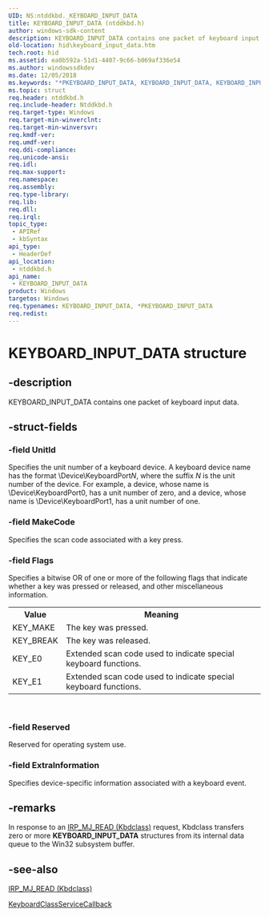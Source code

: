 ```yaml
---
UID: NS:ntddkbd._KEYBOARD_INPUT_DATA
title: KEYBOARD_INPUT_DATA (ntddkbd.h)
author: windows-sdk-content
description: KEYBOARD_INPUT_DATA contains one packet of keyboard input data.
old-location: hid\keyboard_input_data.htm
tech.root: hid
ms.assetid: ea0b592a-51d1-4407-9c66-b069af336e54
ms.author: windowssdkdev
ms.date: 12/05/2018
ms.keywords: "*PKEYBOARD_INPUT_DATA, KEYBOARD_INPUT_DATA, KEYBOARD_INPUT_DATA structure [Human Input Devices], PKEYBOARD_INPUT_DATA, PKEYBOARD_INPUT_DATA structure pointer [Human Input Devices], hid.keyboard_input_data, kref_5fd34b1f-6ad2-4eaf-971a-8adedb3bada9.xml, ntddkbd/KEYBOARD_INPUT_DATA, ntddkbd/PKEYBOARD_INPUT_DATA"
ms.topic: struct
req.header: ntddkbd.h
req.include-header: Ntddkbd.h
req.target-type: Windows
req.target-min-winverclnt: 
req.target-min-winversvr: 
req.kmdf-ver: 
req.umdf-ver: 
req.ddi-compliance: 
req.unicode-ansi: 
req.idl: 
req.max-support: 
req.namespace: 
req.assembly: 
req.type-library: 
req.lib: 
req.dll: 
req.irql: 
topic_type:
 - APIRef
 - kbSyntax
api_type:
 - HeaderDef
api_location:
 - ntddkbd.h
api_name:
 - KEYBOARD_INPUT_DATA
product: Windows
targetos: Windows
req.typenames: KEYBOARD_INPUT_DATA, *PKEYBOARD_INPUT_DATA
req.redist: 
---
```


# KEYBOARD_INPUT_DATA structure


## -description


KEYBOARD_INPUT_DATA contains one packet of keyboard input data.


## -struct-fields




### -field UnitId

Specifies the unit number of a keyboard device. A keyboard device name has the format \Device\KeyboardPort<i>N</i>, where the suffix <i>N </i>is the unit number of the device. For example, a device, whose name is \Device\KeyboardPort0, has a unit number of zero, and a device, whose name is \Device\KeyboardPort1, has a unit number of one. 


### -field MakeCode

Specifies the scan code associated with a key press.


### -field Flags

Specifies a bitwise OR of one or more of the following flags that indicate whether a key was pressed or released, and other miscellaneous information.

<table>
<tr>
<th>Value</th>
<th>Meaning</th>
</tr>
<tr>
<td>
KEY_MAKE

</td>
<td>
The key was pressed.

</td>
</tr>
<tr>
<td>
KEY_BREAK

</td>
<td>
The key was released.

</td>
</tr>
<tr>
<td>
KEY_E0

</td>
<td>
Extended scan code used to indicate special keyboard functions. 

</td>
</tr>
<tr>
<td>
KEY_E1

</td>
<td>
Extended scan code used to indicate special keyboard functions. 

</td>
</tr>
</table>
 


### -field Reserved

Reserved for operating system use.


### -field ExtraInformation

Specifies device-specific information associated with a keyboard event.


## -remarks



In response to an <a href="https://msdn.microsoft.com/9b009d0a-6654-4fed-99d7-c0fd3fb0fb33">IRP_MJ_READ (Kbdclass)</a> request, Kbdclass transfers zero or more <b>KEYBOARD_INPUT_DATA</b> structures from its internal data queue to the Win32 subsystem buffer.




## -see-also




<a href="https://msdn.microsoft.com/9b009d0a-6654-4fed-99d7-c0fd3fb0fb33">IRP_MJ_READ (Kbdclass)</a>



<a href="https://msdn.microsoft.com/02815805-47cf-454c-8117-f5686a855e25">KeyboardClassServiceCallback</a>
 

 

